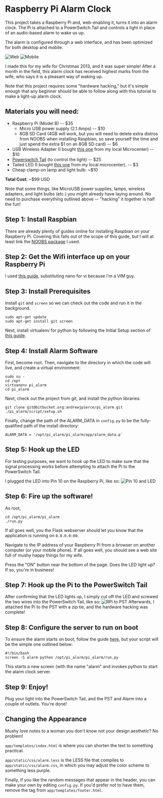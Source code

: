 # Raspberry Pi Alarm Clock
This project takes a Raspberry Pi and, web-enabling it, turns it into an alarm
clock. The Pi is attached to a PowerSwitch Tail and controls a light in place
of an audio-based alarm to wake us up.

The alarm is configured through a web interface, and has been optimized for
both desktop and mobile.

![Web](http://i.imgur.com/DHOGohY.png)
![Mobile](http://i.imgur.com/8kUayQ4.png)

I made this for my wife for Christmas 2013, and it was super simple!  After a
month in the field, this alarm clock has received highest marks from the wife,
who says it is a pleasant way of waking up.

Note that this project requires some "hardware hacking," but it's simple enough
that any beginner should be able to follow along with this tutorial to make a
light-up alarm clock.

## Materials you will need:
+ Raspberry Pi (Model B) -- $35
    - Micro USB power supply (2.1 Amps) -- $10
    - 8GB SD Card (4GB will work, but you will need to delete extra distros from
    NOOBS when installing Raspbian, so save yourself the time and just spend the
    extra $1 on an 8GB SD card) -- $6
+ USB Wireless Adapter (I bought [this one](http://www.microcenter.com/product/411056/W311Mi_Wireless_N_Pico_USB_20_Adapter)
from my local Microcenter) -- $10
+ [Powerswitch Tail](http://www.powerswitchtail.com/Pages/default.aspx) (to
control the light) -- $25
+ Tailed LED (I bought [this one](http://www.microcenter.com/product/390223/Tailed_Bue_LED_5mm_Bulk)
from my local microcenter). -- $3
+ Cheap clamp-on lamp and light bulb: ~$10

**Total Cost:** ~$99 USD

Note that some things, like MicroUSB power supplies, lamps, wireless adapters,
and light bulbs (etc.) you might already have laying around. No need to purchase
everything outlined above -- "hacking" it together is half the fun!

## Step 1: Install Raspbian
There are already plenty of guides online for installing Raspbian on your
Raspberry Pi. Covering this falls out of the scope of this guide, but I will at
least link the [NOOBS package](http://www.raspberrypi.org/downloads) I used.

## Step 2: Get the Wifi interface up on your Raspberry Pi
I used [this guide](http://www.howtogeek.com/167425/how-to-setup-wi-fi-on-your-raspberry-pi-via-the-command-line/),
substituting nano for vi because I'm a VIM guy.

## Step 3: Install Prerequisites
Install `git` and `screen` so we can check out the code and run it in the
background.
```
sudo apt-get update
sudo apt-get install git screen
```

Next, install virtualenv for python by following the Initial Setup section of
[this guide](http://raspberry.io/wiki/how-to-get-python-on-your-raspberrypi/).

## Step 4: Install Alarm Software
First, become root. Then, navigate to the directory in which the code will
live, and create a virtual environment:
```
sudo su -
cd /opt
virtuanenv pi_alarm
cd pi_alarm
```
Next, check out the project from git, and install the python libraries:
```
git clone git@bitbucket.org:andrewjpierce/pi_alarm.git
./pi_alarm/script/setup.sh
```

Finally, change the path of the ALARM_DATA in `config.py` to be the
fully-qualified path of the install directory:
```
ALARM_DATA = '/opt/pi_alarm/pi_alarm/app/alarm_data.p`
```

## Step 5: Hook up the LED
For testing purposes, we want to hook up the LED to make sure that the signal
processing works before attempting to attach the Pi to the PowerSwitch Tail.

I plugged the LED into Pin 10 on the Raspberry Pi, like so:
![Pin 10 and LED](http://i.imgur.com/er2vYOV.jpg)

## Step 6: Fire up the software!
As root,
```
cd /opt/pi_alarm/pi_alarm
./run.py
```

If all goes well, you the Flask webserver should let you know that the
application is running on `0.0.0.0:80`.

Navigate to the IP address of your Raspberry Pi from a browser on another
computer (or your mobile phone). If all goes well, you should see a web site
full of mushy happy things for my wife.

Press the "ON" button near the bottom of the page. Does the LED light up? If so,
you're in business!

## Step 7: Hook up the Pi to the PowerSwitch Tail
After confirming that the LED lights up, I simply cut off the LED and screwed
the two wires into the PowerSwitch Tail, like so:
![RPi to PST](http://i.imgur.com/VcjAyyh.jpg)
Afterwards, I attached the Pi to the PST with a zip tie, and the hardware
hacking was complete!

## Step 8: Configure the server to run on boot
To ensure the alarm starts on boot, follow the guide [here](http://www.stuffaboutcode.com/2012/06/raspberry-pi-run-program-at-start-up.html),
but your script will be the simple one outlined below:

```
#!/bin/bash
screen -S alarm python /opt/pi_alarm/pi_alarm/run.py
```

This starts a new screen (with the name "alarm" and invokes python to start
the alarm clock server.

## Step 9: Enjoy!
Plug your light into the PowerSwitch Tail, and the PST and Alarm into a couple
of outlets. You're done!

## Changing the Appearance
Mushy love notes to a woman you don't know not your design aesthetic? No
problem!

`app/templates/index.html` is where you can shorten the text to something
practical.

`app/static/css/alarm.less` is the LESS file that compiles to
`app/static/css/alarm.css`, in which you may adjust the color scheme to
something less purple.

Finally, if you like the random messages that appear in the header, you can
make your own by editing `config.py`. If you'd prefer not to have them, remove
the tag from `app/templates/footer.html`.
